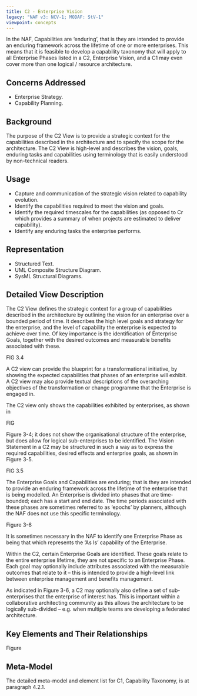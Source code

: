 ```yaml
---
title: C2 - Enterprise Vision
legacy: "NAF v3: NCV-1; MODAF: StV-1"
viewpoint: concepts
---
```



In the NAF, Capabilities are ‘enduring’, that is they are intended to provide an
enduring framework across the lifetime of one or more enterprises. This means that
it is feasible to develop a capability taxonomy that will apply to all Enterprise Phases
listed in a C2, Enterprise Vision, and a C1 may even cover more than one logical /
resource architecture.


## Concerns Addressed

* Enterprise Strategy.
* Capability Planning.

## Background

The purpose of the C2 View is to provide a strategic context for the capabilities
described in the architecture and to specify the scope for the architecture. The C2
View is high-level and describes the vision, goals, enduring tasks and capabilities
using terminology that is easily understood by non-technical readers.


## Usage

* Capture and communication of the strategic vision related to capability evolution.
* Identify the capabilities required to meet the vision and goals.
* Identify the required timescales for the capabilities (as opposed to Cr which
  provides a summary of when projects are estimated to deliver capability).
* Identify any enduring tasks the enterprise performs.

## Representation

* Structured Text.
* UML Composite Structure Diagram.
* SysML Structural Diagrams.

## Detailed View Description

The C2 View defines the strategic context for a group of capabilities described in the
architecture by outlining the vision for an enterprise over a bounded period of time. It
describes the high level goals and strategy for the enterprise, and the level of
capability the enterprise is expected to achieve over time. Of key importance is the
identification of Enterprise Goals, together with the desired outcomes and
measurable benefits associated with these.

FIG 3.4

A C2 view can provide the blueprint for a transformational initiative, by showing the
expected capabilities that phases of an enterprise will exhibit. A C2 view may also
provide textual descriptions of the overarching objectives of the transformation or
change programme that the Enterprise is engaged in.

The C2 view only shows the capabilities exhibited by enterprises, as shown in

FIG

Figure 3-4; it does not show the organisational structure of the enterprise, but does
allow for logical sub-enterprises to be identified. The Vision Statement in a C2 may
be structured in such a way as to express the required capabilities, desired effects
and enterprise goals, as shown in Figure 3-5.

FIG 3.5

The Enterprise Goals and Capabilities are enduring; that is they are intended to
provide an enduring framework across the lifetime of the enterprise that is being
modelled. An Enterprise is divided into phases that are time-bounded; each has a
start and end date. The time periods associated with these phases are sometimes
referred to as ‘epochs’ by planners, although the NAF does not use this specific
terminology.

Figure 3-6

It is sometimes necessary in the NAF to identify one Enterprise Phase as being that
which represents the ‘As Is’ capability of the Enterprise.

Within the C2, certain Enterprise Goals are identified. These goals relate to the
entire enterprise lifetime, they are not specific to an Enterprise Phase. Each goal
may optionally include attributes associated with the measurable outcomes that
relate to it – this is intended to provide a high-level link between enterprise
management and benefits management.

As indicated in Figure 3-6, a C2 may optionally also define a set of sub-enterprises
that the enterprise of interest has. This is important within a collaborative architecting
community as this allows the architecture to be logically sub-divided – e.g. when
multiple teams are developing a federated architecture.


## Key Elements and Their Relationships

Figure

## Meta-Model

The detailed meta-model and element list for C1, Capability Taxonomy, is at paragraph 4.2.1.
